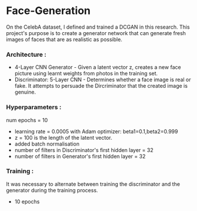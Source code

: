 # Face-Generation

On the CelebA dataset, I defined and trained a DCGAN in this research.
This project's purpose is to create a generator network that can generate fresh images of faces that are as realistic as possible.

### Architecture :

- 4-Layer CNN Generator - Given a latent vector z, creates a new face picture using learnt weights from photos in the training set.
- Discriminator: 5-Layer CNN - Determines whether a face image is real or fake.
It attempts to persuade the Dircriminator that the created image is genuine.
  
### Hyperparameters :
num epochs = 10 
- learning rate = 0.0005 with Adam optimizer: beta1=0.1,beta2=0.999
- z = 100 is the length of the latent vector.
- added batch normalisation 
- number of filters in Discriminator's first hidden layer = 32 
- number of filters in Generator's first hidden layer = 32
  
### Training :
It was necessary to alternate between training the discriminator and the generator during the training process.
- 10 epochs
